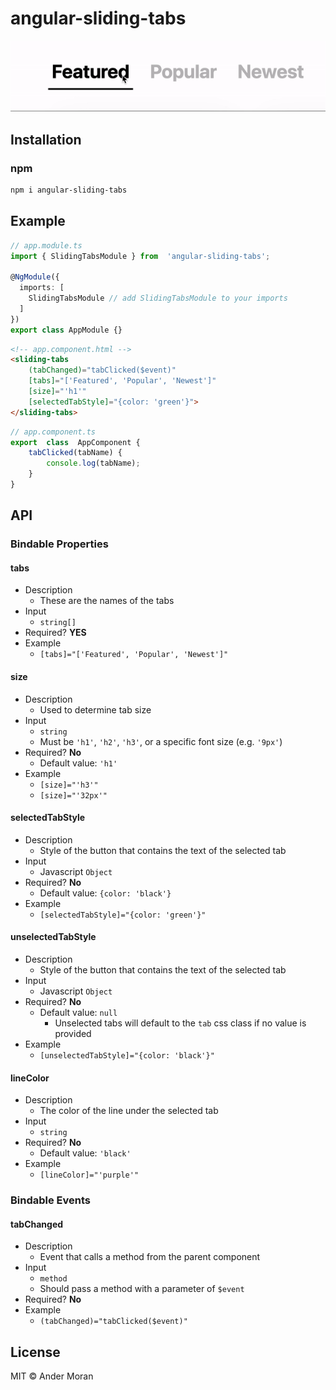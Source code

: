 # angular-sliding-tabs
![video showing the component in use](default_example.gif)
## Installation
### npm
```bash
npm i angular-sliding-tabs
```

## Example
```typescript
// app.module.ts
import { SlidingTabsModule } from  'angular-sliding-tabs';

@NgModule({
  imports: [
    SlidingTabsModule // add SlidingTabsModule to your imports
  ]
})
export class AppModule {}
```

```html
<!-- app.component.html -->
<sliding-tabs
	(tabChanged)="tabClicked($event)"
	[tabs]="['Featured', 'Popular', 'Newest']"
	[size]="'h1'"
	[selectedTabStyle]="{color: 'green'}">
</sliding-tabs>
```

```typescript
// app.component.ts
export  class  AppComponent {
	tabClicked(tabName) {
		console.log(tabName);
	}
}
```

## API
### Bindable Properties
#### tabs
- Description
	- These are the names of the tabs
- Input
	- `string[]`
- Required? **YES**
- Example
	- `[tabs]="['Featured', 'Popular', 'Newest']"`
#### size
- Description
	- Used to determine tab size
- Input
	- `string`
	- Must be `'h1'`, `'h2'`, `'h3'`, or a specific font size (e.g. `'9px'`)
- Required? **No**
	- Default value: `'h1'`
- Example
	- `[size]="'h3'"`
	- `[size]="'32px'"`
#### selectedTabStyle
- Description
	- Style of the button that contains the text of the selected tab
- Input
	- Javascript `Object`
- Required? **No**
	- Default value: `{color: 'black'}`
- Example
	- `[selectedTabStyle]="{color: 'green'}"`
#### unselectedTabStyle
- Description
	- Style of the button that contains the text of the selected tab
- Input
	- Javascript `Object`
- Required? **No**
	- Default value: `null`
		- Unselected tabs will default to the `tab` css class if no value is provided
- Example
	- `[unselectedTabStyle]="{color: 'black'}"`
#### lineColor
- Description
	- The color of the line under the selected tab
- Input
	- `string`
- Required? **No**
	- Default value: `'black'`
- Example
	- `[lineColor]="'purple'"`

### Bindable Events
#### tabChanged
- Description
	- Event that calls a method from the parent component
- Input
	- `method`
	- Should pass a method with a parameter of `$event`
- Required? **No**
- Example
	- `(tabChanged)="tabClicked($event)"`

## License

MIT © Ander Moran